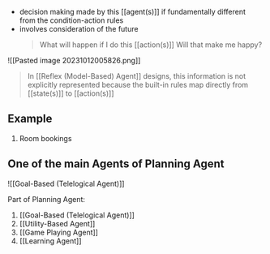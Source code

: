 - decision making made by this [[agent(s)]] if fundamentally different from the condition-action rules
- involves consideration of the future
	> What will happen if I do this [[action(s)]]
	> Will that make me happy?

![[Pasted image 20231012005826.png]]

>In [[Reflex (Model-Based) Agent]] designs, this information is not explicitly represented because the built-in rules map directly from [[state(s)]] to [[action(s)]]

## Example
1. Room bookings
## One of the main Agents of Planning Agent
![[Goal-Based (Telelogical Agent)]]

Part of Planning Agent:
1. [[Goal-Based (Telelogical Agent)]]
2. [[Utility-Based Agent]]
3. [[Game Playing Agent]]
4. [[Learning Agent]]

